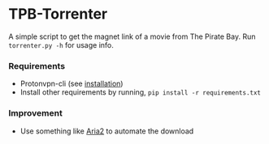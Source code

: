# TPB-Torrenter

A simple script to get the magnet link of a movie from The Pirate Bay. 
Run `torrenter.py -h` for usage info.

### Requirements

- Protonvpn-cli (see [installation](https://protonvpn.com/support/linux-vpn-tool/))
- Install other requirements by running, `pip install -r requirements.txt`

### Improvement 

- Use something like [Aria2](https://aria2.github.io/) to automate the download
